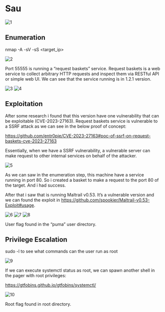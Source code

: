 # Sau

![1](https://github.com/joaorelva/HackTheBox/assets/45034257/f93822ea-fabd-4300-a5f9-4ee8471aa457)

## Enumeration

nmap -A -sV -sS <target_ip>

![2](https://github.com/joaorelva/HackTheBox/assets/45034257/1ec31b16-7561-4a1b-8962-aa8d26444933)

Port 55555 is running a “request baskets” service. Request baskets is a web service to collect arbitrary HTTP requests and inspect them via RESTful API or simple web UI. We can see that the service running is in 1.2.1 version.

![3](https://github.com/joaorelva/HackTheBox/assets/45034257/cefb8aa7-7494-462a-b174-8d3319a7f47f)
![4](https://github.com/joaorelva/HackTheBox/assets/45034257/b712821b-5781-4bc3-8d4f-f99e5a9b47ed)

## Exploitation

After some research i found that this version have one vulnerability that can be exploitable (CVE-2023-27163). Request baskets service is vulnerable to a SSRF attack as we can see in the below proof of concept:

https://github.com/entr0pie/CVE-2023-27163#poc-of-ssrf-on-request-baskets-cve-2023-27163

Essentially, when we have a SSRF vulnerability, a vulnerable server can make request to other internal services on behalf of the attacker.

![5](https://github.com/joaorelva/HackTheBox/assets/45034257/cbd4cb1e-b210-4a79-8649-22512031da2d)

As we can saw in the enumeration step, this machine have a service running in port 80. So i created a basket to make a request to the port 80 of the target. And i had success.

After that i saw that is running Maltrail v0.53. It’s a vulnerable version and we can found the exploit in https://github.com/spookier/Maltrail-v0.53-Exploit#usage.

![6](https://github.com/joaorelva/HackTheBox/assets/45034257/4373a6f3-ce35-426d-ad6b-db1f14f49267)
![7](https://github.com/joaorelva/HackTheBox/assets/45034257/dccd2070-a74b-471f-af5c-6f97a94275f4)
![8](https://github.com/joaorelva/HackTheBox/assets/45034257/cadd6aab-81de-4381-b1a7-ff6186e87fa8)

User flag found in the “puma” user directory.

## Privilege Escalation

sudo -l to see what commands can the user run as root

![9](https://github.com/joaorelva/HackTheBox/assets/45034257/81a54b6f-a6d7-43ca-b773-46a8f1188d1c)

If we can execute systemctl status as root, we can spawn another shell in the pager with root privileges:

https://gtfobins.github.io/gtfobins/systemctl/

![10](https://github.com/joaorelva/HackTheBox/assets/45034257/b6fe1335-3049-44a9-b6bf-b75e266c2c15)

Root flag found in root directory.
